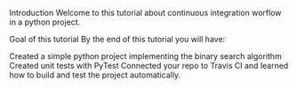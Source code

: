 Introduction
Welcome to this tutorial about continuous integration worflow in a python project.

Goal of this tutorial
By the end of this tutorial you will have:

Created a simple python project implementing the binary search algorithm
Created unit tests with PyTest
Connected your repo to Travis CI and learned how to build and test the project automatically.